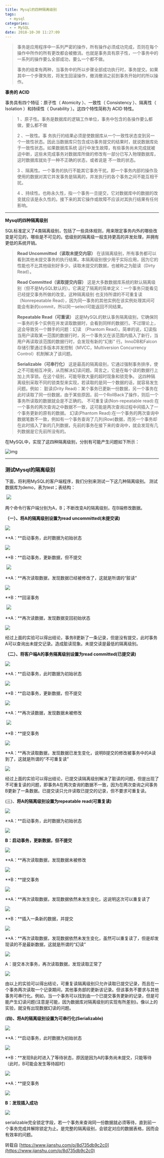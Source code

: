 ```yaml
---
title: Mysql的四种隔离级别
tags:
  - mysql
categories:
  - - MySQL
date: 2018-10-30 11:27:09
---
```

> 事务是应用程序中一系列严密的操作，所有操作必须成功完成，否则在每个操作中所作的所有更改都会被撤消。也就是事务具有原子性，一个事务中的一系列的操作要么全部成功，要么一个都不做。 
>
> 事务的结束有两种，当事务中的所以步骤全部成功执行时，事务提交。如果其中一个步骤失败，将发生回滚操作，撤消撤消之前到事务开始时的所以操作。

**事务的 ACID** 

事务具有四个特征：原子性（ Atomicity ）、一致性（ Consistency ）、隔离性（ Isolation ）和持续性（ Durability ）。这四个特性简称为 ACID 特性。

> 1 、原子性。事务是数据库的逻辑工作单位，事务中包含的各操作要么都做，要么都不做 
>
> 2 、一致性。事 务执行的结果必须是使数据库从一个一致性状态变到另一个一致性状态。因此当数据库只包含成功事务提交的结果时，就说数据库处于一致性状态。如果数据库系统 运行中发生故障，有些事务尚未完成就被迫中断，这些未完成事务对数据库所做的修改有一部分已写入物理数据库，这时数据库就处于一种不正确的状态，或者说是 不一致的状态。 
>
> 3 、隔离性。一个事务的执行不能其它事务干扰。即一个事务内部的操作及使用的数据对其它并发事务是隔离的，并发执行的各个事务之间不能互相干扰。 
>
> 4 、持续性。也称永久性，指一个事务一旦提交，它对数据库中的数据的改变就应该是永久性的。接下来的其它操作或故障不应该对其执行结果有任何影响。

---

**Mysql的四种隔离级别** 

SQL标准定义了4类隔离级别，包括了一些具体规则，用来限定事务内外的哪些改变是可见的，哪些是不可见的。低级别的隔离级一般支持更高的并发处理，并拥有更低的系统开销。

> **Read Uncommitted（读取未提交内容）** 在该隔离级别，所有事务都可以看到其他未提交事务的执行结果。本隔离级别很少用于实际应用，因为它的性能也不比其他级别好多少。读取未提交的数据，也被称之为脏读（Dirty Read）。 
>
> **Read Committed（读取提交内容）** 这是大多数数据库系统的默认隔离级别（但不是MySQL默认的）。它满足了隔离的简单定义：一个事务只能看见已经提交事务所做的改变。这种隔离级别 也支持所谓的不可重复读（Nonrepeatable Read），因为同一事务的其他实例在该实例处理其间可能会有新的commit，所以同一select可能返回不同结果。 
>
> **Repeatable Read（可重读）** 这是MySQL的默认事务隔离级别，它确保同一事务的多个实例在并发读取数据时，会看到同样的数据行。不过理论上，这会导致另一个棘手的问题：幻读 （Phantom Read）。简单的说，幻读指当用户读取某一范围的数据行时，另一个事务又在该范围内插入了新行，当用户再读取该范围的数据行时，会发现有新的“幻影” 行。InnoDB和Falcon存储引擎通过多版本并发控制（MVCC，Multiversion Concurrency Control）机制解决了该问题。 
>
> **Serializable（可串行化）** 这是最高的隔离级别，它通过强制事务排序，使之不可能相互冲突，从而解决幻读问题。简言之，它是在每个读的数据行上加上共享锁。在这个级别，可能导致大量的超时现象和锁竞争。 这四种隔离级别采取不同的锁类型来实现，若读取的是同一个数据的话，就容易发生问题。例如： 脏读(Drity Read)：某个事务已更新一份数据，另一个事务在此时读取了同一份数据，由于某些原因，前一个RollBack了操作，则后一个事务所读取的数据就会是不正确的。 不可重复读(Non-repeatable read):在一个事务的两次查询之中数据不一致，这可能是两次查询过程中间插入了一个事务更新的原有的数据。 幻读(Phantom Read):在一个事务的两次查询中数据笔数不一致，例如有一个事务查询了几列(Row)数据，而另一个事务却在此时插入了新的几列数据，先前的事务在接下来的查询中，就会发现有几列数据是它先前所没有的。

在MySQL中，实现了这四种隔离级别，分别有可能产生问题如下所示：

 ![img](https://i.loli.net/2018/10/30/5bd7cc1ee59b3.png)

---

### **测试Mysql的隔离级别**

下面，将利用MySQL的客户端程序，我们分别来测试一下这几种隔离级别。 测试数据库为demo，表为test；表结构：

 ![](https://i.loli.net/2018/10/30/5bd7cc1eeff9c.png)

两个命令行客户端分别为A，B；不断改变A的隔离级别，在B端修改数据。 

**（一）、将A的隔离级别设置为read uncommitted(未提交读)**

![](https://i.loli.net/2018/10/30/5bd7cc1f0f2c0.png)

**A：**启动事务，此时数据为初始状态

![](https://i.loli.net/2018/10/30/5bd7cc1f6afd3.png)

**B：**启动事务，更新数据，但不提交

 ![](https://i.loli.net/2018/10/30/5bd7cc1f6a2ad.png)

**A：**再次读取数据，发现数据已经被修改了，这就是所谓的“脏读”

![](https://i.loli.net/2018/10/30/5bd7cc1f5d771.png)

**B：**回滚事务

 ![](https://i.loli.net/2018/10/30/5bd7cc1f31966.png)

**A：**再次读数据，发现数据变回初始状态

![](https://i.loli.net/2018/10/30/5bd7cc1f52657.png)

经过上面的实验可以得出结论，事务B更新了一条记录，但是没有提交，此时事务A可以查询出未提交记录。造成脏读现象。未提交读是最低的隔离级别。 

**（二）、将客户端A的事务隔离级别设置为read committed(已提交读)**

![](https://i.loli.net/2018/10/30/5bd7cc1f54dac.png)

**A：**启动事务，此时数据为初始状态

![](https://i.loli.net/2018/10/30/5bd7cc1f8a5ce.png)

**B：**启动事务，更新数据，但不提交

![](https://i.loli.net/2018/10/30/5bd7cdac939dc.png)

**A：**再次读数据，发现数据未被修改

 ![](https://i.loli.net/2018/10/30/5bd7cdac7cc41.png)

**B：**提交事务

![](https://i.loli.net/2018/10/30/5bd7cdac7af45.png)

**A：**再次读取数据，发现数据已发生变化，说明B提交的修改被事务中的A读到了，这就是所谓的“不可重复读”

![](https://i.loli.net/2018/10/30/5bd7cdac9f533.png)

经过上面的实验可以得出结论，已提交读隔离级别解决了脏读的问题，但是出现了不可重复读的问题，即事务A在两次查询的数据不一致，因为在两次查询之间事务B更新了一条数据。已提交读只允许读取已提交的记录，但不要求可重复读。

 (三)、**将A的隔离级别设置为repeatable read(可重复读)**

![](https://i.loli.net/2018/10/30/5bd7cdace721b.png)

**A：**启动事务，此时数据为初始状态

![](https://i.loli.net/2018/10/30/5bd7cdad05647.png)

**B：启动事务，更新数据，但不提交**

![](https://i.loli.net/2018/10/30/5bd7cdad030a9.png)

**A：**再次读取数据，发现数据未被修改

![](https://i.loli.net/2018/10/30/5bd7cdace353b.png)

**B：**提交事务

![](https://i.loli.net/2018/10/30/5bd7cdacd5366.png)

**A：**再次读取数据，发现数据依然未发生变化，这说明这次可以重复读了

![](https://i.loli.net/2018/10/30/5bd7cdace63d4.png)

**B：**插入一条新的数据，并提交

![](https://i.loli.net/2018/10/30/5bd7cdca1f6b5.png)

**A：**再次读取数据，发现数据依然未发生变化，虽然可以重复读了，但是却发现读的不是最新数据，这就是所谓的“幻读”

![](https://i.loli.net/2018/10/30/5bd7cdca0b1a2.png)

A：提交本次事务，再次读取数据，发现读取正常了

![](https://i.loli.net/2018/10/30/5bd7cdca10313.png)

由以上的实验可以得出结论，可重复读隔离级别只允许读取已提交记录，而且在一个事务两次读取一个记录期间，其他事务部的更新该记录。但该事务不要求与其他事务可串行化。例如，当一个事务可以找到由一个已提交事务更新的记录，但是可能产生幻读问题(注意是可能，因为数据库对隔离级别的实现有所差别)。像以上的实验，就没有出现数据幻读的问题。

 (**四)、将A的隔离级别设置为可串行化(Serializable)**

![](https://i.loli.net/2018/10/30/5bd7cdca08fa9.png)

**A：**启动事务，此时数据为初始状态

![](https://i.loli.net/2018/10/30/5bd7cdca1e8d4.png)

**B：**发现B此时进入了等待状态，原因是因为A的事务尚未提交，只能等待（此时，B可能会发生等待超时）

![](https://i.loli.net/2018/10/30/5bd7cdca05c88.png)

**A：**提交事务

![](https://i.loli.net/2018/10/30/5bd7cdc9e9e0c.png)

**B：发现插入成功**

![](https://i.loli.net/2018/10/30/5bd7cdc9eaa2b.png)

serializable完全锁定字段，若一个事务来查询同一份数据就必须等待，直到前一个事务完成并解除锁定为止。是完整的隔离级别，会锁定对应的数据表格，因而会有效率的问题。

转载自 [https://www.jianshu.com/p/8d735db9c2c0](https://www.jianshu.com/p/8d735db9c2c0)
